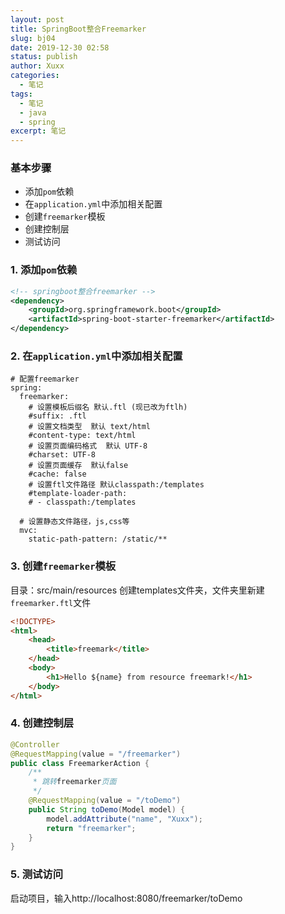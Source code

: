 ```yaml
---
layout: post
title: SpringBoot整合Freemarker
slug: bj04
date: 2019-12-30 02:58
status: publish
author: Xuxx
categories: 
  - 笔记
tags: 
  - 笔记
  - java
  - spring
excerpt: 笔记
---
```


### 基本步骤

- 添加`pom`依赖
- 在`application.yml`中添加相关配置
- 创建`freemarker`模板
- 创建控制层
- 测试访问

### 1. 添加`pom`依赖

```xml
<!-- springboot整合freemarker -->
<dependency>
    <groupId>org.springframework.boot</groupId>
    <artifactId>spring-boot-starter-freemarker</artifactId>
</dependency>

```

### 2. 在`application.yml`中添加相关配置

```
# 配置freemarker
spring:
  freemarker:
    # 设置模板后缀名 默认.ftl (现已改为ftlh)
    #suffix: .ftl
    # 设置文档类型  默认 text/html
    #content-type: text/html
    # 设置页面编码格式  默认 UTF-8
    #charset: UTF-8
    # 设置页面缓存  默认false
    #cache: false
    # 设置ftl文件路径 默认classpath:/templates
    #template-loader-path:
    # - classpath:/templates
      
  # 设置静态文件路径，js,css等
  mvc:
    static-path-pattern: /static/**
```

### 3. 创建`freemarker`模板

目录：src/main/resources 创建templates文件夹，文件夹里新建`freemarker.ftl`文件
```html
<!DOCTYPE>
<html>
    <head>
        <title>freemark</title>
    </head>
    <body>
        <h1>Hello ${name} from resource freemark!</h1>
    </body>
</html>
```

### 4. 创建控制层

```java
@Controller
@RequestMapping(value = "/freemarker")
public class FreemarkerAction {
    /**
     * 跳转freemarker页面
     */
    @RequestMapping(value = "/toDemo")
    public String toDemo(Model model) {
        model.addAttribute("name", "Xuxx");
        return "freemarker";
    }
}
```

### 5. 测试访问

启动项目，输入http://localhost:8080/freemarker/toDemo